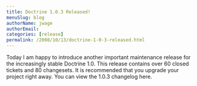 ```yaml
---
title: Doctrine 1.0.3 Released!
menuSlug: blog
authorName: jwage 
authorEmail: 
categories: [release]
permalink: /2008/10/13/doctrine-1-0-3-released.html
---
```

Today I am happy to introduce another important maintenance release for
the increasingly stable Doctrine 1.0. This release contains over 60
closed tickets and 80 changesets. It is recommended that you upgrade
your project right away. You can view the 1.0.3 changelog here.
